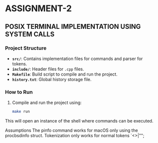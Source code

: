 # ASSIGNMENT-2

## POSIX TERMINAL IMPLEMENTATION USING SYSTEM CALLS

### Project Structure

- **`src/`**: Contains implementation files for commands and parser for tokens.
- **`include/`**: Header files for `.cpp` files.
- **`Makefile`**: Build script to compile and run the project.
- **`history.txt`**: Global history storage file.

### How to Run

1. Compile and run the project using:
   ```bash
   make run


This will open an instance of the shell where commands can be executed.

Assumptions
The pinfo command works for macOS only using the procbsdinfo struct.
Tokenization only works for normal tokens `<>|"";